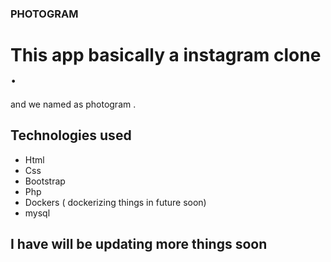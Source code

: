 ### PHOTOGRAM

# This app basically a instagram clone . 
and we named as photogram .

 ## Technologies used
 - Html
 - Css
 - Bootstrap
 - Php
 - Dockers ( dockerizing things in future soon)
 - mysql
 
 
 ## I have will be updating more things soon
